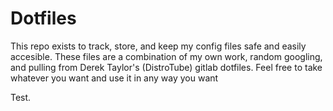 # Dotfiles

This repo exists to track, store, and keep my config files safe and easily accesible. These files are a combination of my own work, random googling, and pulling from Derek Taylor's (DistroTube) gitlab dotfiles. Feel free to take whatever you want and use it in any way you want

Test.
